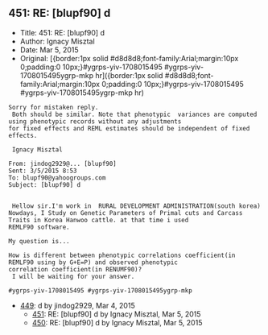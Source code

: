 ## 451: RE: [blupf90] d

- Title: 451: RE: [blupf90] d
- Author: Ignacy Misztal
- Date: Mar 5, 2015
- Original: [{border:1px solid #d8d8d8;font-family:Arial;margin:10px 0;padding:0 10px;} #ygrps-yiv-1708015495 #ygrps-yiv-1708015495ygrp-mkp hr ]({border:1px solid #d8d8d8;font-family:Arial;margin:10px 0;padding:0 10px;} #ygrps-yiv-1708015495 #ygrps-yiv-1708015495ygrp-mkp hr )

```
Sorry for mistaken reply.
 Both should be similar. Note that phenotypic  variances are computed using phenotypic records without any adjustments
for fixed effects and REML estimates should be independent of fixed effects.

 Ignacy Misztal

From: jindog2929@... [blupf90]
Sent: ‎3/‎5/‎2015 8:53
To: blupf90@yahoogroups.com
Subject: [blupf90] d


 Hellow sir.I'm work in  RURAL DEVELOPMENT ADMINISTRATION(south korea)
Nowdays, I Study on Genetic Parameters of Primal cuts and Carcass Traits in Korea Hanwoo cattle. at that time i used
REMLF90 software. 

My question is...

How is different between phenotypic correlations coefficient(in REMLF90 using by G+E=P) and observed phenotypic
correlation coefficient(in RENUMF90)?
 I will be waiting for your answer.

#ygrps-yiv-1708015495 #ygrps-yiv-1708015495ygrp-mkp

```

- [449](0449.md): d by jindog2929, Mar 4, 2015
    - [451](0451.md): RE: [blupf90] d by Ignacy Misztal, Mar 5, 2015
    - [450](0450.md): RE: [blupf90] d by Ignacy Misztal, Mar 5, 2015
